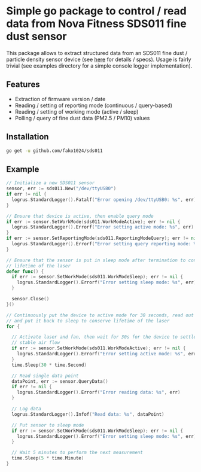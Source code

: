 # Simple go package to control / read data from Nova Fitness SDS011 fine dust sensor
This package allows to extract structured data from an SDS011 fine dust / particle density sensor device (see [here](http://www.inovafitness.com/en/a/chanpinzhongxin/95.html) for details / specs). Usage is fairly trivial (see examples directory for a simple console logger implementation).

## Features
- Extraction of firmware version / date
- Reading / setting of reporting mode (continuous / query-based)
- Reading / setting of working mode (active / sleep)
- Polling / query of fine dust data (PM2.5 / PM10) values

## Installation
```bash
go get -u github.com/fako1024/sds011
```

## Example
```go
// Initialize a new SDS011 sensor
sensor, err := sds011.New("/dev/ttyUSB0")
if err != nil {
  logrus.StandardLogger().Fatalf("Error opening /dev/ttyUSB0: %s", err)
}

// Ensure that device is active, then enable query mode
if err := sensor.SetWorkMode(sds011.WorkModeActive); err != nil {
  logrus.StandardLogger().Errorf("Error setting active mode: %s", err)
}
if err := sensor.SetReportingMode(sds011.ReportingModeQuery); err != nil {
  logrus.StandardLogger().Errorf("Error setting query reporting mode: %s", err)
}

// Ensure that the sensor is put in sleep mode after termination to conserve
// lifetime of the laser
defer func() {
  if err := sensor.SetWorkMode(sds011.WorkModeSleep); err != nil {
    logrus.StandardLogger().Errorf("Error setting sleep mode: %s", err)
  }

  sensor.Close()
}()

// Continuously put the device to active mode for 30 seconds, read out the data
// and put it back to sleep to conserve lifetime of the laser
for {

  // Activate laser and fan, then wait for 30s for the device to settle and for
  // stable air flow
  if err := sensor.SetWorkMode(sds011.WorkModeActive); err != nil {
    logrus.StandardLogger().Errorf("Error setting active mode: %s", err)
  }
  time.Sleep(30 * time.Second)

  // Read single data point
  dataPoint, err := sensor.QueryData()
  if err != nil {
    logrus.StandardLogger().Errorf("Error reading data: %s", err)
  }

  // Log data
  logrus.StandardLogger().Infof("Read data: %s", dataPoint)

  // Put sensor to sleep mode
  if err := sensor.SetWorkMode(sds011.WorkModeSleep); err != nil {
    logrus.StandardLogger().Errorf("Error setting sleep mode: %s", err)
  }

  // Wait 5 minutes to perform the next measurement
  time.Sleep(5 * time.Minute)
}
```
